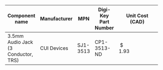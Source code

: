 | Component name                        | Manufacturer                 | MPN                | Digi-Key Part Number    | Unit Cost (CAD)                  | Build Cost (CAD)                 | Link                                                                                                                                                                                                         |
| ------------------------------------- | ---------------------------- | ------------------ | ----------------------- | -------------------------------- | -------------------------------- | ------------------------------------------------------------------------------------------------------------------------------------------------------------------------------------------------------------ |
| 3.5mm Audio Jack (3 Conductor, TRS)   | CUI Devices                  | SJ1-3513           | CP1-3513-ND             |  $                          1.93 |  $                          1.93 | [https://www.digikey.ca/en/products/detail/cui-devices/SJ1-3513/738683](https://www.digikey.ca/en/products/detail/cui-devices/SJ1-3513/738683)                                                                                 |
